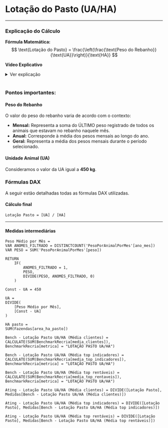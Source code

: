 # **Lotação do Pasto (UA/HA)**  

---
### **Explicação do Cálculo**  
**Fórmula Matemática:**  
$$
\text{Lotação do Pasto} = \frac{\left(\frac{\text{Peso do Rebanho}}{\text{UA}}\right)}{\text{HA}}
$$


**Vídeo Explicativo**
<details>
  <summary>Ver explicação</summary>
<iframe width="560" height="315" src="https://www.youtube.com/embed/wJrcgFslJkE?si=QsNAuiwqRss3TjLX" title="YouTube video player" frameborder="0" allow="accelerometer; autoplay; clipboard-write; encrypted-media; gyroscope; picture-in-picture; web-share" referrerpolicy="strict-origin-when-cross-origin" allowfullscreen></iframe>
</details>
</br>



### **Pontos importantes:**  

#### **Peso do Rebanho**  
O valor do peso do rebanho varia de acordo com o contexto:  

- **Mensal:** Representa a soma do ÚLTIMO peso registrado de todos os animais que estavam no rebanho naquele mês.  
- **Anual:** Corresponde à média dos pesos mensais ao longo do ano.  
- **Geral:** Representa a média dos pesos mensais durante o período selecionado.  

#### **Unidade Animal (UA)**  
Consideramos o valor da UA igual a **450 kg**.  

### **Fórmulas DAX**  
A seguir estão detalhadas todas as fórmulas DAX utilizadas.  

#### **Cálculo final**  
```dax
Lotação Pasto = [UA] / [HA]
```  

---  

#### **Medidas intermediárias**  

```dax
Peso Médio por Mês = 
VAR ANOMES_FILTRADO = DISTINCTCOUNT('PesoPorAnimalPorMes'[ano_mes])
VAR PESO = SUM('PesoPorAnimalPorMes'[peso])

RETURN 
    IF(
        ANOMES_FILTRADO = 1, 
        PESO, 
        DIVIDE(PESO, ANOMES_FILTRADO, 0)
    )
```  

```dax
Const - UA = 450
```  

```dax
UA = 
DIVIDE(
    [Peso Médio por Mês],
    [Const - UA]
)
```  

```dax
HA pasto = 
SUM(Fazendas[area_ha_pasto])
```  

```dax
Bench - Lotação Pasto UA/HA (Média clientes) = CALCULATE(SUM(BenchmarkRecria[media_clientes]), BenchmarkRecria[metrica] = "LOTAÇÃO PASTO UA/HA")
```  

```dax
Bench - Lotação Pasto UA/HA (Média top indicadores) = CALCULATE(SUM(BenchmarkRecria[media_top_indicadores]), BenchmarkRecria[metrica] = "LOTAÇÃO PASTO UA/HA")
```  

```dax
Bench - Lotação Pasto UA/HA (Média top rentáveis) = CALCULATE(SUM(BenchmarkRecria[media_top_rentaveis]), BenchmarkRecria[metrica] = "LOTAÇÃO PASTO UA/HA")
```  

```dax
Ating - Lotação Pasto UA/HA (Média clientes) = DIVIDE([Lotação Pasto], Medidas[Bench - Lotação Pasto UA/HA (Média clientes)])
```  

```dax
Ating - Lotação Pasto UA/HA (Média top indicadores) = DIVIDE([Lotação Pasto], Medidas[Bench - Lotação Pasto UA/HA (Média top indicadores)])
```  

```dax
Ating - Lotação Pasto UA/HA (Média top rentáveis) = DIVIDE([Lotação Pasto], Medidas[Bench - Lotação Pasto UA/HA (Média top rentáveis)])
```  
